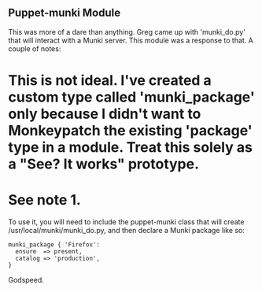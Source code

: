 ## Puppet-munki Module

This was more of a dare than anything.  Greg came up with 'munki\_do.py' that will interact with a Munki server.  This module was a response to that.  A couple of notes:

# This is not ideal. I've created a custom type called 'munki_package' only because I didn't want to Monkeypatch the existing 'package' type in a module.  Treat this solely as a "See? It works" prototype.
# See note 1.

To use it, you will need to include the puppet-munki class that will create /usr/local/munki/munki\_do.py, and then declare a Munki package like so:

    munki_package { 'Firefox':
      ensure  => present,
      catalog => 'production',
    }

Godspeed.

